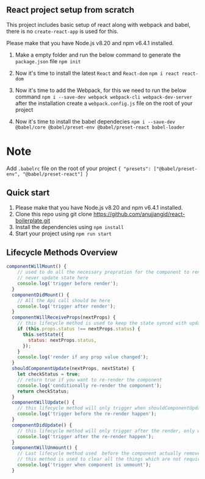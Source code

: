 ## React project setup from scratch

This project includes basic setup of react along with webpack and babel, there is no `create-react-app` is used for this.

Please make that you have Node.js v8.20 and npm v6.4.1 installed.

1. Make a empty folder and run the below command to generate the `package.json` file
   `npm init`

2. Now it's time to install the latest `React` and `React-dom`
   `npm i react react-dom`

3. Now it's time to add the Webpack, for this we need to run the below command
   `npm i --save-dev webpack webpack-cli webpack-dev-server`
   after the installation create a `webpack.config.js` file on the root of your project

4. Now it's time to install the babel dependecies
   `npm i --save-dev @babel/core @babel/preset-env @babel/preset-react babel-loader`

# Note

Add `.babelrc` file on the root of your project
`{ "presets": ["@babel/preset-env", "@babel/preset-react"] }`

## Quick start

1. Please make that you have Node.js v8.20 and npm v6.4.1 installed.
2. Clone this repo using git clone https://github.com/anujjangid/react-boilerplate.git
3. Install the dependencies using `npm install`
4. Start your project using `npm run start`

## Lifecycle Methods Overview
```Javascript 
componentWillMount() {
    // used to do all the necessary prepration for the component to render
    // never update state here
    console.log('trigger before render');
  }
  componentDidMount() {
    // All the Api call should be here
    console.log('trigger after render');
  }
  componentWillReceiveProps(nextProps) {
    // this lifecycle method is used to keep the state synced with update props
    if (this.props.status !== nextProps.status) {
      this.setState({
        status: nextProps.status,
      });
    }
    console.log('render if any prop value changed');
  }
  shouldComponentUpdate(nextProps, nextState) {
    let checkStatus = true;
    // return true if you want to re-render the component
    console.log('conditionally re-render the component');
    return checkStatus;
  }
  componentWillUpdate() {
    // this lifecycle method will only trigger when shouldComponentUpdate return true
    console.log('trigger before the re-render happen');
  }
  componentDidUpdate() {
    // this lifecycle method will only trigger after the render, only when shouldComponentUpdate return true
    console.log('trigger after the re-render happen');
  }
  componentWillUnmount() {
    // Last lifecycle method used  before the component actually removed from the dom
    // this method is used to clear all the things which are not required for the component, like timeout , session, logout
    console.log('trigger when component is unmount');
  }
```